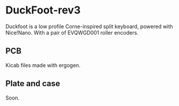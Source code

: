 # DuckFoot-rev3

Duckfoot is a low profile Corne-inspired split keyboard, powered with Nice!Nano. With a pair of EVQWGD001 roller encoders.

## PCB

Kicab files made with ergogen.

## Plate and case

Soon.
